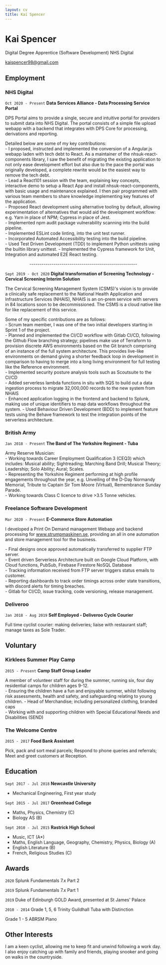 ```yaml
---
layout: cv
title: Kai Spencer
---
```

# Kai Spencer
Digital Degree Apprentice (Software Development) NHS Digital

kaispencer98@gmail.com
## Employment

### NHS Digital

`Oct 2020 - Present`
__Data Services Alliance - Data Processing Service Portal__

DPS Portal aims to provide a single, secure and intuitive portal for providers to submit data into NHS Digital. The portal consists of a simple file upload webapp with a backend that integrates with DPS Core for processing, derivations and reporting. 

Detailed below are some of my key contributions:<br>
\- I proposed, instructed and implemented the conversion of a Angular.js webapp laden with tech debt to React. As a maintainer of the nhsuk-react-components library, I saw the benefit of migrating the existing application to not only ease development effort but also due to the pace the portal was originally developed, a complete rewrite would be the easiest way to remove the tech debt. <br>
\- Lead a React101 session with the team, explaining key concepts, interactive demo to setup a React App and install nhsuk-react-components, with basic usage and maintenance explained. I then pair programmed with various team members to share knowledge implementing key features of the application.<br>
\- Proposed React development using alternative tooling by default, allowing experimentation of alternatives that would aid the development workflow: e.g. Yarn in place of NPM; Cypress in place of Jest.<br>
\- Implemented npm audit package vulnerability scanning into the build pipeline.<br>
\- Implemented ESLint code linting, into the unit test runner.<br>
\- Incorporated Automated Accessibility testing into the build pipeline. <br>
\- Used Test Driven Development (TDD) to implement Python unittests using the builtin library unittest.
\- Implemented the Cypress framework for Unit, Integration and automated E2E React testing.

<p style="text-align:center">------------------------------------------------------</p>

`Sept 2019 - Oct 2020`
__Digital transformation of Screening Technology - Cervical Screening Interim Solution__

The Cervical Screening Management System (CSMS)'s vision is to provide a clinically safe replacement to the National Health Application and Infrastructure Services (NHAIS), NHAIS is an on-prem service with servers in 84 locations soon to be decommissioned. The CSMS is a cloud native like for like replacement of this service. <br>

Some of my specific contributions are as follows:<br>
\- Scrum team member, I was one of the two initial developers starting in Sprint 1 of the project.<br>
\- Planned and implemented the CI/CD workflow with Gitlab CI/CD, following the Github Flow branching strategy; pipelines make use of Terraform to provision discrete AWS environments based on the Git branch comprising of an instance of the full system architecture. This provides live-like environments on demand giving a shorter feedback loop in development in comparison to having to merge into a long living environment for full testing like the Reference environment. <br>
\- Implemented security posture analysis tools such as Scoutsuite to the CI/CD<br>
\- Added serverless lambda functions in situ with SQS to build out a data ingestion process to migrate 32,000,000 records to the new system from NHAIS<br>
\- Enhanced application logging in the frontend and backend to Splunk, making use of unique identifiers to map data workflows throughout the system.
\- Used Behaviour Driven Development (BDD) to implement feature tests using the Behave framework to test the integration points of the serverless architecture.

### British Army

`Jan 2018 - Present`
__The Band of The Yorkshire Regiment - Tuba__

Army Reserve Musician:<br>
\- Working towards Career Employment Qualification 3 (CEQ3) which includes: Musical ability; Sightreading; Marching Band Drill; Musical Theory; Leadership; Solo Ability; Aural; Scales. <br>
\- Representing the Yorkshire Regiment performing at high profile engagements throughout the year, e.g. Unveiling of the D-Day Normandy Memorial, Tribute to Captain Sir Tom Moore (Virtual), Remembrance Sunday Parade. <br>
\- Working towards Class C licence to drive >3.5 Tonne vehicles.

### Freelance Software Development
`Mar 2020 - Present`
__E-Commerce Store Automation__

I developed a Print On Demand management Webapp and backend processing for www.strumpmaskinen.se, providing an all in one automation and store management tool for the business. 

\- Final designs once approved automatically transferred to supplier FTP server. <br>
\- Event driven Serverless Architecture built on Google Cloud Platform, with Cloud functions, PubSub, Firebase Firestore NoSQL Database <br>
\- Tracking information received from FTP server triggers status emails to customer. <br>
\- Reporting dashboards to track order timings across order state transitions, with discord alerts for timing breaches. <br>
\- Gitlab for CI/CD, issue tracking, code versioning, release management.

### Deliveroo

`Jan 2018 - Aug 2019`
__Self Employed - Deliveroo Cycle Courier__

Full time cyclist courier: making deliveries; liaise with restaurant staff; manage taxes as Sole Trader.
## Voluntary
### Kirklees Summer Play Camp

`2015 - Present`
__Camp Staff Group Leader__

A member of volunteer staff for during the summer, running six, four day residential camps for children ages 9-12.<br>
\- Ensuring the children have a fun and enjoyable summer, whilst following risk assessments, health and safety, and safeguarding relating to young children.
\- Head of Merchandise; including personalized clothing, branded caps<br>
\- Working with and supporting children with Special Educational Needs and Disabilities (SEND)

### The Welcome Centre

`2015 - 2017`
__Food Bank Assistant__

Pick, pack and sort meal parcels; Respond to phone queries and referrals; Meet and greet customers at Reception.

## Education

`Sept 2017 - Jul 2018`
__Newcastle University__
- Mechanical Engineering, First year study

`Sept 2015 - Jul 2017`
__Greenhead College__
- Maths, Physics, Chemistry (C)
- Biology AS (B)

`Sept 2010 - Jul 2015`
__Rastrick High School__

- Music, ICT (A*)
- Maths, English Language, Geography, Chemistry, Physics, Biology (A)
- English Literature (B)
- French, Religious Studies (C)

## Awards

`2020`
Splunk Fundamentals 7.x Part 2

`2019`
Splunk Fundamentals 7.x Part 1

`2019`
Duke of Edinburgh GOLD Award, presented at St James' Palace

`2010 - 2014`
Grade 1, 5, 6 Trinity Guildhall Tuba with Distinction

Grade 1 - 5 ABRSM Piano   

## Other Interests

I am a keen cyclist, allowing me to keep fit and unwind following a work day. I also enjoy catching up with family and friends, playing snooker and going on walks in the countryside.
